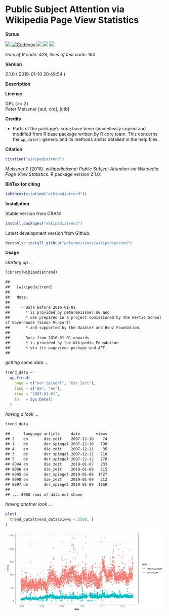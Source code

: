 
<!-- README.md is generated from README.Rmd. Please edit that file -->

# Public Subject Attention via Wikipedia Page View Statistics

**Status**

<a href="https://travis-ci.org/petermeissner/wikipediatrend">
<img src="https://api.travis-ci.org/petermeissner/wikipediatrend.svg?branch=master">
<a/> <a href="https://codecov.io/gh/petermeissner/wikipediatrend">
<img src="https://codecov.io/gh/petermeissner/wikipediatrend/branch/master/graph/badge.svg" alt="Codecov" />
</a> <a href="https://cran.r-project.org/package=wikipediatrend">
<img src="http://www.r-pkg.org/badges/version/wikipediatrend"> </a>
<img src="http://cranlogs.r-pkg.org/badges/grand-total/wikipediatrend">
<img src="http://cranlogs.r-pkg.org/badges/wikipediatrend">

*lines of R code:* 428, *lines of test code:* 160

**Version**

2.1.0 ( 2019-01-10 20:49:54 )

**Description**

**License**

GPL (\>= 2) <br>Peter Meissner \[aut, cre\], \[ctb\]

**Credits**

  - Parts of the package’s code have been shamelessly copied and
    modified from R base package written by R core team. This concerns
    the `wp_date()` generic and its methods and is detailed in the help
    files.

**Citation**

``` r
citation("wikipediatrend")
```

Meissner P (2018). *wikipediatrend: Public Subject Attention via
Wikipedia Page View Statistics*. R package version 2.1.0.

**BibTex for citing**

``` r
toBibtex(citation("wikipediatrend"))
```

**Installation**

Stable version from CRAN:

``` r
install.packages("wikipediatrend")
```

Latest development version from Github:

``` r
devtools::install_github("petermeissner/wikipediatrend")
```

**Usage**

*starting up …*

``` r
library(wikipediatrend)
```

    ## 
    ##   [wikipedaitrend]
    ##     
    ##   Note:
    ##     
    ##     - Data before 2016-01-01 
    ##       * is provided by petermeissner.de and
    ##       * was prepared in a project comissioned by the Hertie School of Governance (Simon Munzert)
    ##       * and supported by the Daimler and Benz Foundation.
    ##     
    ##     - Data from 2016-01-01 onwards 
    ##       * is provided by the Wikipedia Foundation
    ##       * via its pageviews package and API.
    ## 

*getting some data …*

``` r
trend_data <- 
  wp_trend(
    page = c("Der_Spiegel", "Die_Zeit"), 
    lang = c("de", "en"), 
    from = "2007-01-01",
    to   = Sys.Date()
  )
```

*having a look …*

``` r
trend_data
```

    ##      language article     date       views
    ## 2    en       die_zeit    2007-12-10    74
    ## 1    de       der_spiegel 2007-12-10   798
    ## 4    en       die_zeit    2007-12-11    35
    ## 3    de       der_spiegel 2007-12-11   710
    ## 5    de       der_spiegel 2007-12-12   770
    ## 8094 en       die_zeit    2019-01-07   233
    ## 8096 en       die_zeit    2019-01-08   215
    ## 8095 de       der_spiegel 2019-01-08  1427
    ## 8098 en       die_zeit    2019-01-09   212
    ## 8097 de       der_spiegel 2019-01-09  1160
    ## 
    ## ... 8088 rows of data not shown

*having another look …*

``` r
plot(
  trend_data[trend_data$views < 2500, ]
)
```

![](README_files/figure-gfm/unnamed-chunk-16-1.png)<!-- -->
